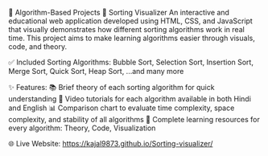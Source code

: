 🧠 Algorithm-Based Projects
🔢 Sorting Visualizer
An interactive and educational web application developed using HTML, CSS, and JavaScript that visually demonstrates how different sorting algorithms work in real time. This project aims to make learning algorithms easier through visuals, code, and theory.

✅ Included Sorting Algorithms:
Bubble Sort, 
 Selection Sort,
 Insertion Sort,
 Merge Sort,
 Quick Sort,
 Heap Sort,
 ...and many more

✨ Features:
📚 Brief theory of each sorting algorithm for quick understanding
🎥 Video tutorials for each algorithm available in both Hindi and English
📊 Comparison chart to evaluate time complexity, space complexity, and stability of all algorithms
🧠 Complete learning resources for every algorithm: Theory, Code, Visualization

🌐 Live Website: https://kajal9873.github.io/Sorting-visualizer/
